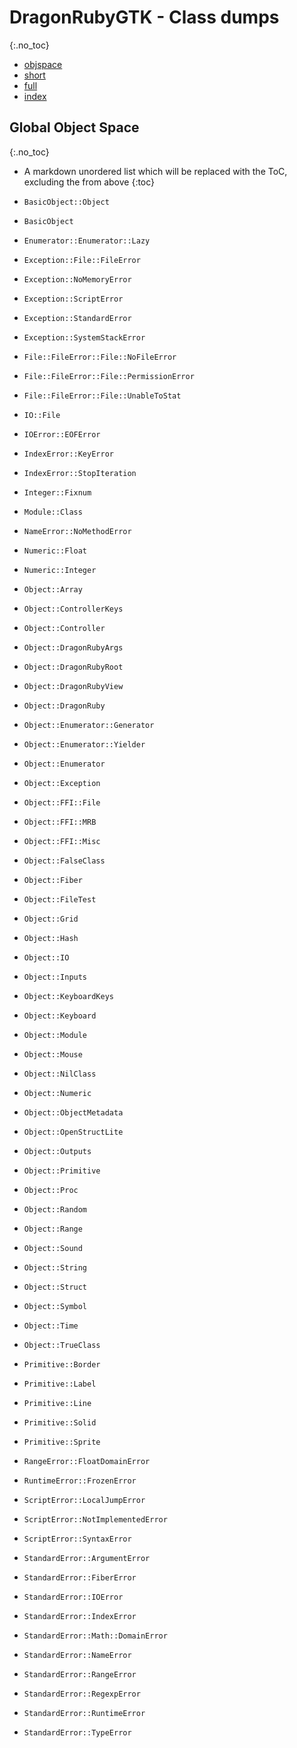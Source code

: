 # DragonRubyGTK - Class dumps
{:.no_toc}
* [objspace](objspace.html)
* [short](short.html)
* [full](full.html)
* [index](index.html)


## Global Object Space
{:.no_toc}


* A markdown unordered list which will be replaced with the ToC, excluding the from above
{:toc}

* ```BasicObject::Object```
* ```BasicObject```
* ```Enumerator::Enumerator::Lazy```
* ```Exception::File::FileError```
* ```Exception::NoMemoryError```
* ```Exception::ScriptError```
* ```Exception::StandardError```
* ```Exception::SystemStackError```
* ```File::FileError::File::NoFileError```
* ```File::FileError::File::PermissionError```
* ```File::FileError::File::UnableToStat```
* ```IO::File```
* ```IOError::EOFError```
* ```IndexError::KeyError```
* ```IndexError::StopIteration```
* ```Integer::Fixnum```
* ```Module::Class```
* ```NameError::NoMethodError```
* ```Numeric::Float```
* ```Numeric::Integer```
* ```Object::Array```
* ```Object::ControllerKeys```
* ```Object::Controller```
* ```Object::DragonRubyArgs```
* ```Object::DragonRubyRoot```
* ```Object::DragonRubyView```
* ```Object::DragonRuby```
* ```Object::Enumerator::Generator```
* ```Object::Enumerator::Yielder```
* ```Object::Enumerator```
* ```Object::Exception```
* ```Object::FFI::File```
* ```Object::FFI::MRB```
* ```Object::FFI::Misc```
* ```Object::FalseClass```
* ```Object::Fiber```
* ```Object::FileTest```
* ```Object::Grid```
* ```Object::Hash```
* ```Object::IO```
* ```Object::Inputs```
* ```Object::KeyboardKeys```
* ```Object::Keyboard```
* ```Object::Module```
* ```Object::Mouse```
* ```Object::NilClass```
* ```Object::Numeric```
* ```Object::ObjectMetadata```
* ```Object::OpenStructLite```
* ```Object::Outputs```
* ```Object::Primitive```
* ```Object::Proc```
* ```Object::Random```
* ```Object::Range```
* ```Object::Sound```
* ```Object::String```
* ```Object::Struct```
* ```Object::Symbol```
* ```Object::Time```
* ```Object::TrueClass```
* ```Primitive::Border```
* ```Primitive::Label```
* ```Primitive::Line```
* ```Primitive::Solid```
* ```Primitive::Sprite```
* ```RangeError::FloatDomainError```
* ```RuntimeError::FrozenError```
* ```ScriptError::LocalJumpError```
* ```ScriptError::NotImplementedError```
* ```ScriptError::SyntaxError```
* ```StandardError::ArgumentError```
* ```StandardError::FiberError```
* ```StandardError::IOError```
* ```StandardError::IndexError```
* ```StandardError::Math::DomainError```
* ```StandardError::NameError```
* ```StandardError::RangeError```
* ```StandardError::RegexpError```
* ```StandardError::RuntimeError```
* ```StandardError::TypeError```

